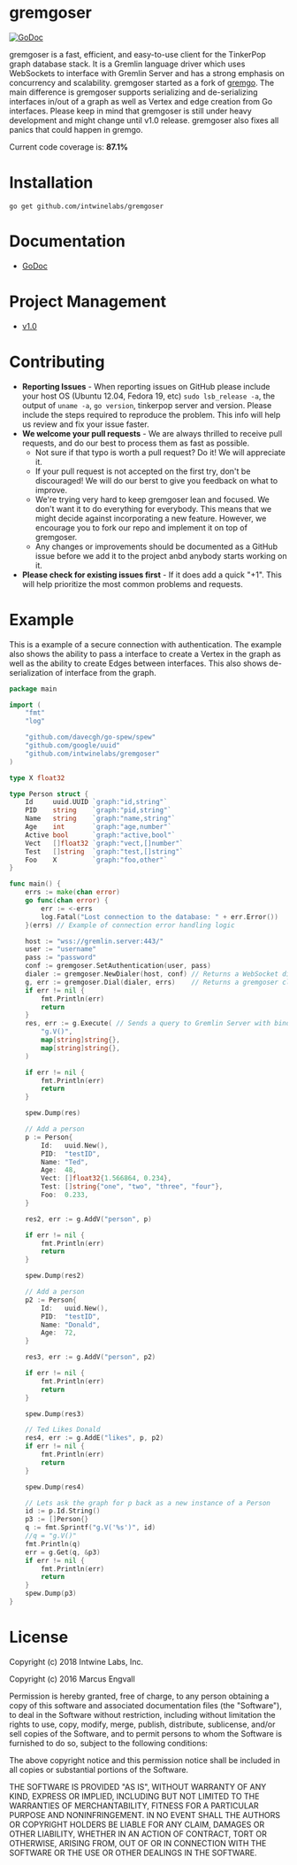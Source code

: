 # gremgoser

[![GoDoc](http://img.shields.io/badge/godoc-reference-blue.svg)](http://godoc.org/github.com/intwinelabs/gremgoser)

gremgoser is a fast, efficient, and easy-to-use client for the TinkerPop graph database stack. It is a Gremlin language driver which uses WebSockets to interface with Gremlin Server and has a strong emphasis on concurrency and scalability. gremgoser started as a fork of [gremgo](http://github.com/qasaur/gremgo). The main difference is gremgoser supports serializing and de-serializing interfaces in/out of a graph as well as Vertex and edge creation from Go interfaces. Please keep in mind that gremgoser is still under heavy development and might change until v1.0 release. gremgoser also fixes all panics that could happen in gremgo.

Current code coverage is: **87.1%**

Installation
==========
```
go get github.com/intwinelabs/gremgoser
```

Documentation
==========

* [GoDoc](https://godoc.org/github.com/intwinelabs/gremgoser)

Project Management
==========

* [v1.0](https://github.com/intwinelabs/gremgoser/projects/1)

Contributing
==========

* **Reporting Issues** - When reporting issues on GitHub please include your host OS (Ubuntu 12.04, Fedora 19, etc) `sudo lsb_release -a`, the output of `uname -a`, `go version`, tinkerpop server and version. Please include the steps required to reproduce the problem. This info will help us review and fix your issue faster.
* **We welcome your pull requests** - We are always thrilled to receive pull requests, and do our best to process them as fast as possible. 
	* Not sure if that typo is worth a pull request? Do it! We will appreciate it.
    * If your pull request is not accepted on the first try, don't be discouraged! We will do our berst to give you feedback on what to improve.
    * We're trying very hard to keep gremgoser lean and focused. We don't want it to do everything for everybody. This means that we might decide against incorporating a new feature. However, we encourage you to fork our repo and implement it on top of gremgoser.
	* Any changes or improvements should be documented as a GitHub issue before we add it to the project anbd anybody starts working on it.
* **Please check for existing issues first** - If it does add a quick "+1". This will help prioritize the most common problems and requests.

Example
==========

This is a example of a secure connection with authentication.  The example also shows the ability to pass a interface to create a Vertex in the graph as well as the ability to create Edges between interfaces. This also shows de-serialization of interface from the graph.

```go
package main

import (
	"fmt"
	"log"

	"github.com/davecgh/go-spew/spew"
	"github.com/google/uuid"
	"github.com/intwinelabs/gremgoser"
)

type X float32

type Person struct {
	Id     uuid.UUID `graph:"id,string"`
	PID    string    `graph:"pid,string"`
	Name   string    `graph:"name,string"`
	Age    int       `graph:"age,number"`
	Active bool      `graph:"active,bool"`
	Vect   []float32 `graph:"vect,[]number"`
	Test   []string  `graph:"test,[]string"`
	Foo    X         `graph:"foo,other"`
}

func main() {
	errs := make(chan error)
	go func(chan error) {
		err := <-errs
		log.Fatal("Lost connection to the database: " + err.Error())
	}(errs) // Example of connection error handling logic

	host := "wss://gremlin.server:443/"
	user := "username"
	pass := "password"
	conf := gremgoser.SetAuthentication(user, pass)
	dialer := gremgoser.NewDialer(host, conf) // Returns a WebSocket dialer to connect to Gremlin Server
	g, err := gremgoser.Dial(dialer, errs)    // Returns a gremgoser client to interact with
	if err != nil {
		fmt.Println(err)
		return
	}
	res, err := g.Execute( // Sends a query to Gremlin Server with bindings
		"g.V()",
		map[string]string{},
		map[string]string{},
	)

	if err != nil {
		fmt.Println(err)
		return
	}

	spew.Dump(res)

	// Add a person
	p := Person{
		Id:   uuid.New(),
		PID:  "testID",
		Name: "Ted",
		Age:  48,
		Vect: []float32{1.566864, 0.234},
		Test: []string{"one", "two", "three", "four"},
		Foo:  0.233,
	}

	res2, err := g.AddV("person", p)

	if err != nil {
		fmt.Println(err)
		return
	}

	spew.Dump(res2)

	// Add a person
	p2 := Person{
		Id:   uuid.New(),
		PID:  "testID",
		Name: "Donald",
		Age:  72,
	}

	res3, err := g.AddV("person", p2)

	if err != nil {
		fmt.Println(err)
		return
	}

	spew.Dump(res3)

	// Ted Likes Donald
	res4, err := g.AddE("likes", p, p2)
	if err != nil {
		fmt.Println(err)
		return
	}

	spew.Dump(res4)

	// Lets ask the graph for p back as a new instance of a Person
	id := p.Id.String()
	p3 := []Person{}
	q := fmt.Sprintf("g.V('%s')", id)
	//q = "g.V()"
	fmt.Println(q)
	err = g.Get(q, &p3)
	if err != nil {
		fmt.Println(err)
		return
	}
	spew.Dump(p3)
}
```

License
==========

Copyright (c) 2018 Intwine Labs, Inc.

Copyright (c) 2016 Marcus Engvall

Permission is hereby granted, free of charge, to any person obtaining a copy of this software and associated documentation files (the "Software"), to deal in the Software without restriction, including without limitation the rights to use, copy, modify, merge, publish, distribute, sublicense, and/or sell copies of the Software, and to permit persons to whom the Software is furnished to do so, subject to the following conditions:

The above copyright notice and this permission notice shall be included in all copies or substantial portions of the Software.

THE SOFTWARE IS PROVIDED "AS IS", WITHOUT WARRANTY OF ANY KIND, EXPRESS OR IMPLIED, INCLUDING BUT NOT LIMITED TO THE WARRANTIES OF MERCHANTABILITY, FITNESS FOR A PARTICULAR PURPOSE AND NONINFRINGEMENT. IN NO EVENT SHALL THE AUTHORS OR COPYRIGHT HOLDERS BE LIABLE FOR ANY CLAIM, DAMAGES OR OTHER LIABILITY, WHETHER IN AN ACTION OF CONTRACT, TORT OR OTHERWISE, ARISING FROM, OUT OF OR IN CONNECTION WITH THE SOFTWARE OR THE USE OR OTHER DEALINGS IN THE SOFTWARE.
